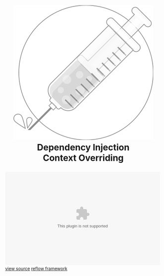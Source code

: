 <h1>
	<p align="center">
		<img src="images/injector.mono.svg"/>
		<br/>
		Dependency Injection<br/>Context Overriding
	</p>
</h1>

<div class="center">
	<embed src="swfs/dependency-injection.context-overriding.swf" width="500" height="300"/>
	<div>
		<a href="http://github.com/iamssen/reflow.sample.dependency-injection.context-overriding" target="_blank"
		   class="btn btn-default btn-xs"><i class="fa fa-code"></i> view source</a>
		<a href="http://github.com/iamssen/reflow" target="_blank" class="btn btn-default btn-xs"><i
				class="fa fa-code-fork"></i> reflow framework</a>
	</div>
</div>
